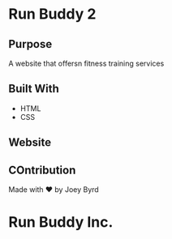 # Run Buddy 2

## Purpose
A website that offersn fitness training services

## Built With
* HTML
* CSS

## Website

## COntribution
Made with ❤️ by Joey Byrd

# Run Buddy Inc.